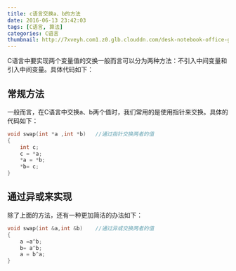 ```yaml
---
title: c语言交换a、b的方法
date: 2016-06-13 23:42:03
tags: [C语言, 算法]
categories: C语言
thumbnail: http://7xveyh.com1.z0.glb.clouddn.com/desk-notebook-office-grey.jpg
---
```

C语言中要实现两个变量值的交换一般而言可以分为两种方法：不引入中间变量和引入中间变量。具体代码如下：<!--more-->
## 常规方法
一般而言，在C语言中交换a、b两个值时，我们常用的是使用指针来交换。具体的代码如下：
```c
void swap(int *a ,int *b)	//通过指针交换两者的值
{
    int c;
    c = *a;
    *a = *b;
    *b= c;
}
```

## 通过异或来实现
除了上面的方法，还有一种更加简洁的办法如下：
```c
void swap(int &a,int &b)	//通过异或交换两者的值
{
    a =a^b;
    b= a^b;
    a = b^a;
}
```
